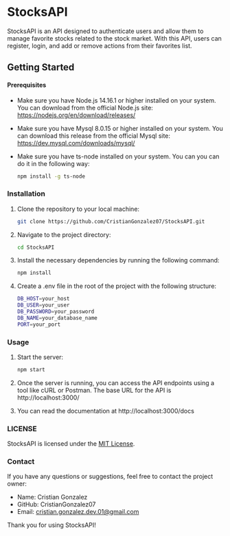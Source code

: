 # StocksAPI

StocksAPI is an API designed to authenticate users and allow them to manage favorite stocks related to the stock market. With this API, users can register, login, and add or remove actions from their favorites list.

## Getting Started


#### Prerequisites
  
* Make sure you have Node.js 14.16.1 or higher installed on your system. You can download from the official Node.js site: https://nodejs.org/en/download/releases/

* Make sure you have Mysql 8.0.15 or higher installed on your system. You can download this release from the official Mysql site: https://dev.mysql.com/downloads/mysql/

* Make sure you have ts-node installed on your system. You can you can do it in the following way:

	```bash
	npm install -g ts-node
	```
### Installation

1. Clone the repository to your local machine:
	```bash
	git clone https://github.com/CristianGonzalez07/StocksAPI.git
	```
2. Navigate to the project directory:
	```bash
	cd StocksAPI
	```
3. Install the necessary dependencies by running the following command:
	```bash
	npm install
	```
4. Create a .env file in the root of the project with the following structure:
	```bash
	DB_HOST=your_host
	DB_USER=your_user
	DB_PASSWORD=your_password
	DB_NAME=your_database_name
	PORT=your_port
	```
### Usage

1. Start the server:
	```bash
	npm start
	```
2. Once the server is running, you can access the API endpoints using a tool like cURL or Postman. The base URL for the API is http://localhost:3000/

3. You can read the documentation at http://localhost:3000/docs

### LICENSE

StocksAPI is licensed under the [MIT License](https://mit-license.org/).

### Contact

If you have any questions or suggestions, feel free to contact the project owner:

* Name: Cristian Gonzalez
* GitHub: CristianGonzalez07
* Email: cristian.gonzalez.dev.01@gmail.com

Thank you for using StocksAPI!